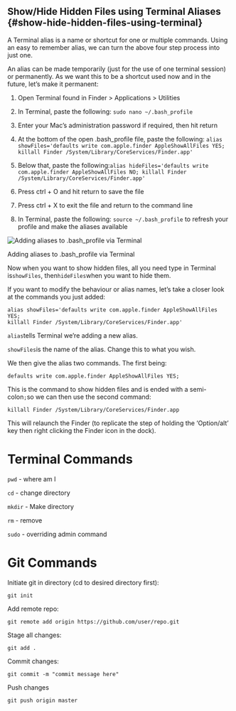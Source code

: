 ## Show/Hide Hidden Files using Terminal Aliases {#show-hide-hidden-files-using-terminal}

A Terminal alias is a name or shortcut for one or multiple commands. Using an easy to remember alias, we can turn the above four step process into just one.

An alias can be made temporarily \(just for the use of one terminal session\) or permanently. As we want this to be a shortcut used now and in the future, let’s make it permanent:

1. Open Terminal found in Finder 
   &gt;
    Applications 
   &gt;
    Utilities
2. In Terminal, paste the following:
   `sudo nano ~/.bash_profile`
3. Enter your Mac’s administration password if required, then hit return
4. At the bottom of the open .bash\_profile file, paste the following:
   `alias showFiles='defaults write com.apple.finder AppleShowAllFiles YES; killall Finder /System/Library/CoreServices/Finder.app'`
5. Below that, paste the following:`alias hideFiles='defaults write com.apple.finder AppleShowAllFiles NO; killall Finder /System/Library/CoreServices/Finder.app'`

6. Press ctrl + O and hit return to save the file

7. Press ctrl + X to exit the file and return to the command line

8. In Terminal, paste the following:
   `source ~/.bash_profile`
   to refresh your profile and make the aliases available

![](https://ianlunn.co.uk/wp-content/uploads/Screen-Shot-2014-01-06-at-15.46.22.png "Adding aliases to .bash\_profile via Terminal")

Adding aliases to .bash\_profile via Terminal

Now when you want to show hidden files, all you need type in Terminal is`showFiles`, then`hideFiles`when you want to hide them.

If you want to modify the behaviour or alias names, let’s take a closer look at the commands you just added:

```
alias showFiles='defaults write com.apple.finder AppleShowAllFiles YES;
killall Finder /System/Library/CoreServices/Finder.app'
```

`alias`tells Terminal we’re adding a new alias.

`showFiles`is the name of the alias. Change this to what you wish.

We then give the alias two commands. The first being:

```
defaults write com.apple.finder AppleShowAllFiles YES;
```

This is the command to show hidden files and is ended with a semi-colon`;`so we can then use the second command:

```
killall Finder /System/Library/CoreServices/Finder.app
```

This will relaunch the Finder \(to replicate the step of holding the ‘Option/alt’ key then right clicking the Finder icon in the dock\).

# Terminal Commands

`pwd` - where am I

`cd` - change directory

`mkdir` - Make directory

`rm` - remove

`sudo` - overriding admin command

# Git Commands

Initiate git in directory \(cd to desired directory first\):

```
git init
```

Add remote repo:

```
git remote add origin https://github.com/user/repo.git
```

Stage all changes:

```
git add .
```

Commit changes:

```
git commit -m "commit message here"
```

Push changes

```
git push origin master
```



